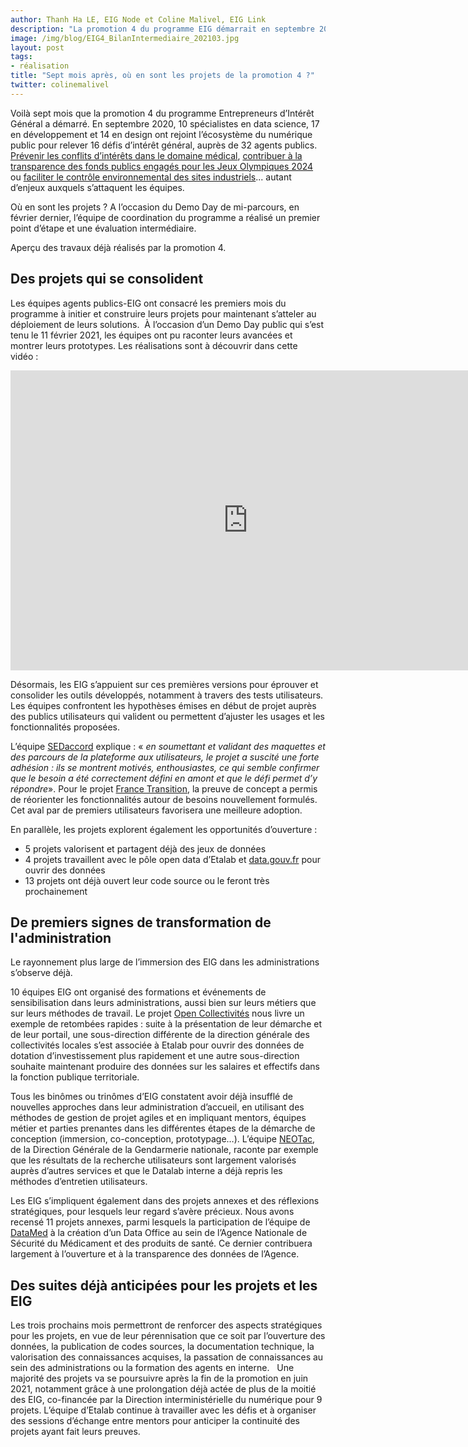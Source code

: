 ```yaml
---
author: Thanh Ha LE, EIG Node et Coline Malivel, EIG Link
description: "La promotion 4 du programme EIG démarrait en septembre 2020. Sept mois après, où en sont les 16 équipes dans leurs projets et leurs démarches d'acculturation ? Premier point d'étape dans cet article, qui continent notamment la vidéo du Demo-Day de mi-parcours pendant lequel les EIG ont pitché leurs projets en 3 minutes"
image: /img/blog/EIG4_BilanIntermediaire_202103.jpg
layout: post
tags:
- réalisation
title: "Sept mois après, où en sont les projets de la promotion 4 ?"
twitter: colinemalivel
---
```


Voilà sept mois que la promotion 4 du programme Entrepreneurs d’Intérêt Général a démarré. En septembre 2020, 10 spécialistes en data science, 17 en développement et 14 en design ont rejoint l’écosystème du numérique public pour relever 16 défis d’intérêt général, auprès de 32 agents publics. [Prévenir les conflits d’intérêts dans le domaine médical](https://entrepreneur-interet-general.etalab.gouv.fr/defis/2020/adex.html), [contribuer à la transparence des fonds publics engagés pour les Jeux Olympiques 2024](https://entrepreneur-interet-general.etalab.gouv.fr/defis/2020/datalympics.html) ou [faciliter le contrôle environnemental des sites industriels](https://entrepreneur-interet-general.etalab.gouv.fr/defis/2020/envinorma.html)... autant d’enjeux auxquels s’attaquent les équipes.

Où en sont les projets ? A l’occasion du Demo Day de mi-parcours, en février dernier, l’équipe de coordination du programme a réalisé un premier point d’étape et une évaluation intermédiaire.

Aperçu des travaux déjà réalisés par la promotion 4. 

## **Des projets qui se consolident**

Les équipes agents publics-EIG ont consacré les premiers mois du programme à initier et construire leurs projets pour maintenant s’atteler au déploiement de leurs solutions.  À l’occasion d’un Demo Day public qui s’est tenu le 11 février 2021, les équipes ont pu raconter leurs avancées et montrer leurs prototypes. Les réalisations sont à découvrir dans cette vidéo :

<iframe frameborder="0" width="760" height="480" src="https://www.dailymotion.com/video/x7zgtds" allowfullscreen allow="autoplay"></iframe>

Désormais, les EIG s’appuient sur ces premières versions pour éprouver et consolider les outils développés, notamment à travers des tests utilisateurs. Les équipes confrontent les hypothèses émises en début de projet auprès des publics utilisateurs qui valident ou permettent d’ajuster les usages et les fonctionnalités proposées.

L’équipe [SEDaccord](https://entrepreneur-interet-general.etalab.gouv.fr/defis/2020/sedaccord.html) explique : « _en soumettant et validant des maquettes et des parcours de la plateforme aux utilisateurs, le projet a suscité une forte adhésion : ils se montrent motivés, enthousiastes, ce qui semble confirmer que le besoin a été correctement défini en amont et que le défi permet d’y répondre_». Pour le projet [France Transition](https://entrepreneur-interet-general.etalab.gouv.fr/defis/2020/france-transition.html), la preuve de concept a permis de réorienter les fonctionnalités autour de besoins nouvellement formulés. Cet aval par de premiers utilisateurs favorisera une meilleure adoption.

En parallèle, les projets explorent également les opportunités d’ouverture :
* 5 projets valorisent et partagent déjà des jeux de données
* 4 projets travaillent avec le pôle open data d’Etalab et [data.gouv.fr](https://www.data.gouv.fr/fr/) pour ouvrir des données
* 13 projets ont déjà ouvert leur code source ou le feront très prochainement

## **De premiers signes de transformation de l'administration**

Le rayonnement plus large de l’immersion des EIG dans les administrations s’observe déjà.

10 équipes EIG ont organisé des formations et événements de sensibilisation dans leurs administrations, aussi bien sur leurs métiers que sur leurs méthodes de travail. Le projet [Open Collectivités](https://entrepreneur-interet-general.etalab.gouv.fr/defis/2020/open-collectivites.html) nous livre un exemple de retombées rapides : suite à la présentation de leur démarche et de leur portail, une sous-direction différente de la direction générale des collectivités locales s’est associée à Etalab pour ouvrir des données de dotation d’investissement plus rapidement et une autre sous-direction souhaite maintenant produire des données sur les salaires et effectifs dans la fonction publique territoriale.

Tous les binômes ou trinômes d’EIG constatent avoir déjà insufflé de nouvelles approches dans leur administration d’accueil, en utilisant des méthodes de gestion de projet agiles et en impliquant mentors, équipes métier et parties prenantes dans les différentes étapes de la démarche de conception (immersion, co-conception, prototypage…). L’équipe [NEOTac](https://entrepreneur-interet-general.etalab.gouv.fr/defis/2020/neotac.html), de la Direction Générale de la Gendarmerie nationale, raconte par exemple que les résultats de la recherche utilisateurs sont largement valorisés auprès d’autres services et que le Datalab interne a déjà repris les méthodes d’entretien utilisateurs.  

Les EIG s’impliquent également dans des projets annexes et des réflexions stratégiques, pour lesquels leur regard s’avère précieux. Nous avons recensé 11 projets annexes, parmi lesquels la participation de l’équipe de [DataMed](https://entrepreneur-interet-general.etalab.gouv.fr/defis/2020/datamed.html) à la création d’un Data Office au sein de l’Agence Nationale de Sécurité du Médicament et des produits de santé. Ce dernier contribuera largement à l’ouverture et à la transparence des données de l’Agence.

## **Des suites déjà anticipées pour les projets et les EIG**

Les trois prochains mois permettront de renforcer des aspects stratégiques pour les projets, en vue de leur pérennisation que ce soit par l’ouverture des données, la publication de codes sources, la documentation technique, la valorisation des connaissances acquises, la passation de connaissances au sein des administrations ou la formation des agents en interne.
 
Une majorité des projets va se poursuivre après la fin de la promotion en juin 2021, notamment grâce à une prolongation déjà actée de plus de la moitié des EIG, co-financée par la Direction interministérielle du numérique pour 9 projets. L’équipe d’Etalab continue à travailler avec les défis et à organiser des sessions d’échange entre mentors pour anticiper la continuité des projets ayant fait leurs preuves.
